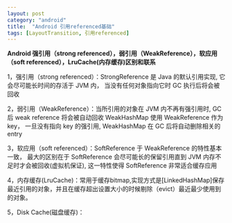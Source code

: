 ```yaml
---
layout: post
category: "android"
title:  "Android 引用referenced基础"
tags: [LayoutTransition, 引用referenced]
---
```

**Android 强引用（strong referenced），弱引用（WeakReference），软应用（soft referenced），LruCache(内存缓存)区别和联系**

1，强引用（strong referenced）：StrongReference 是 Java 的默认引用实现,  它会尽可能长时间的存活于 JVM 内， 当没有任何对象指向它时 GC 执行后将会被回收

2，弱引用（WeakReference）：当所引用的对象在 JVM 内不再有强引用时, GC 后 weak reference 将会被自动回收
 WeakHashMap 使用 WeakReference 作为 key， 一旦没有指向 key 的强引用, WeakHashMap 在 GC 后将自动删除相关的 entry

3，软应用（soft referenced）：SoftReference 于 WeakReference 的特性基本一致， 最大的区别在于 SoftReference 会尽可能长的保留引用直到 JVM 内存不足时才会被回收(虚拟机保证), 这一特性使得 SoftReference 非常适合缓存应用

4，内存缓存(LruCache)：常用于缓存bitmap,实现方式是[LinkedHashMap]保存最近引用的对象，并且在缓存超出设置大小的时候剔除（evict）最近最少使用到的对象。

5，Disk Cache(磁盘缓存)：
